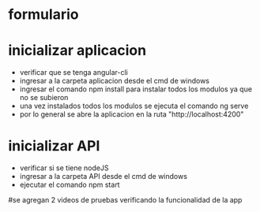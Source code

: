 ﻿# formulario

# inicializar aplicacion

- verificar que se tenga angular-cli
- ingresar a la carpeta aplicacion desde el cmd de windows
- ingresar el comando npm install para instalar todos los modulos ya que no se subieron
- una vez instalados todos los modulos se ejecuta el comando ng serve
- por lo general se abre la aplicacion en la ruta "http://localhost:4200"

# inicializar API

- verificar si se tiene nodeJS 
- ingresar a la carpeta API desde el cmd de windows
- ejecutar el comando npm start

#se agregan 2 videos de pruebas verificando la funcionalidad de la app
